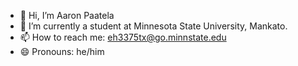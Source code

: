 - 👋 Hi, I’m Aaron Paatela
- 🌱 I’m currently a student at Minnesota State University, Mankato. 
- 📫 How to reach me: eh3375tx@go.minnstate.edu
- 😄 Pronouns: he/him

<!---
Aaron-Paatela/Aaron-Paatela is a ✨ special ✨ repository because its `README.md` (this file) appears on your GitHub profile.
You can click the Preview link to take a look at your changes.
--->

